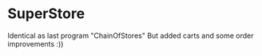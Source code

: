 # SuperStore
Identical as last program "ChainOfStores" But added carts and some order improvements :))
